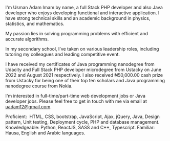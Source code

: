 I'm Usman Adam Imam by name, a full Stack PHP developer and also Java developer who enjoys developing functional and interactive application. I have strong technical skills and an academic background in physics, statistics, and mathematics.


My passion lies in solving programming problems with efficient and accurate algorithms.

In my secondary school, I’ve taken on various leadership roles, including tutoring my colleagues and leading competitive event.

I have received my certificates of Java programming nanodegree from Udacity and Full Stack PHP developer microdegree from Ustacky on June 2022 and August 2021 respectively. I also received ₦50,000.00 cash prize from Ustacky for being one of their top ten scholars and Java programming nanodegree course from Nokia.

I'm interested in full-time/part-time web development jobs or Java developer jobs. Please feel free to get in touch with me via email at uadam12@gmail.com.


Proficient: ​ HTML, CSS, bootstrap, JavaScript, Ajax, jQuery, Java, Design pattern, Unit testing, Deployment cycle, PHP and database management.
Knowledgeable:  Python, ReactJS, SASS and C++, Typescript.
Familiar: ​ Hausa, English and Arabic languages.

